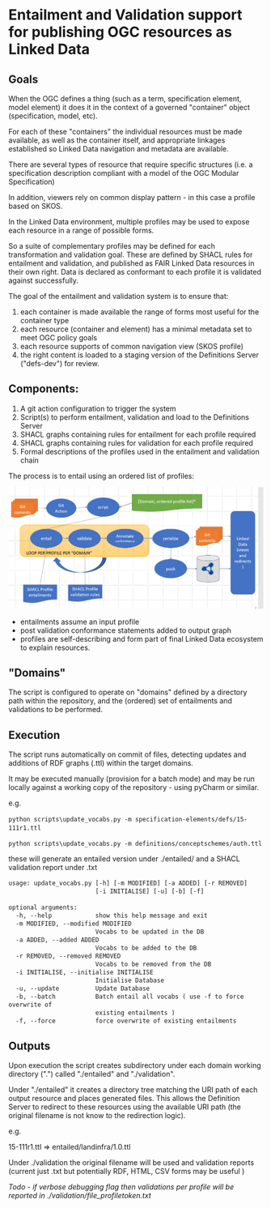 # Entailment and Validation support for publishing OGC resources as Linked Data

## Goals
When the OGC defines a thing (such as a term, specification element, model element) it does it in the context of a governed "container" object (specification, model, etc).

For each of these "containers" the individual resources must be made available, as well as the container itself, and appropriate linkages established so Linked Data navigation and metadata are available. 

There are several types of resource that require specific structures (i.e. a specification description compliant with a model of the OGC Modular Specification)

In addition, viewers rely on common display pattern - in this case a profile based on SKOS.

In the Linked Data environment, multiple profiles may be used to expose each resource in a range of possible forms.

So a suite of complementary profiles may be defined for each transformation and validation goal. These are defined by SHACL rules for entailment and validation, and published as FAIR Linked Data resources in their own right. Data is declared as conformant to each profile it is validated against successfully.

The goal of the entailment and validation system is to ensure that:
1. each container is made available the range of forms most useful for the container type
2. each resource (container and element) has a minimal metadata set to meet OGC policy goals
3. each resource supports of common navigation view (SKOS profile)
4. the right content is loaded to a staging version of the Definitions Server ("defs-dev") for review.


## Components:
1. A git action configuration to trigger the system
2. Script(s) to perform entailment, validation and load to the Definitions Server
3. SHACL graphs containing rules for entailment for each profile required
4. SHACL graphs containing rules for validation for each profile required
5. Formal descriptions of the profiles used in the entailment and validation chain

The process is to entail using an ordered list of profiles: 

![](process.png)

* entailments assume an input profile
* post validation conformance statements added to output graph
* profiles are self-describing and form part of final Linked Data ecosystem to explain resources.


## "Domains"

The script is configured to operate on "domains" defined by a directory path within the repository, and the (ordered) set of entailments and validations to be performed.



## Execution
The script runs automatically on commit of files, detecting updates and additions of RDF graphs (.ttl) within the target domains.

It may be executed manually (provision for a batch mode) and may be run locally against a working copy of the repository - using pyCharm or similar.

e.g. 

```python scripts\update_vocabs.py -m specification-elements/defs/15-111r1.ttl```

```python scripts\update_vocabs.py -m definitions/conceptschemes/auth.ttl```

these will generate an entailed version under ./entailed/<uri path>  and a SHACL validation report under <file>.txt 

```(venv) C:\repos\ogc\NamingAuthority>python scripts\update_vocabs.py -h
usage: update_vocabs.py [-h] [-m MODIFIED] [-a ADDED] [-r REMOVED]
                        [-i INITIALISE] [-u] [-b] [-f]

optional arguments:
  -h, --help            show this help message and exit
  -m MODIFIED, --modified MODIFIED
                        Vocabs to be updated in the DB
  -a ADDED, --added ADDED
                        Vocabs to be added to the DB
  -r REMOVED, --removed REMOVED
                        Vocabs to be removed from the DB
  -i INITIALISE, --initialise INITIALISE
                        Initialise Database
  -u, --update          Update Database
  -b, --batch           Batch entail all vocabs ( use -f to force overwrite of
                        existing entailments )
  -f, --force           force overwrite of existing entailments
```

## Outputs
Upon execution the script creates subdirectory under each domain working directory (".") called "./entailed" and "./validation".

Under "./entailed" it creates a directory tree matching the URI path of each output resource and places generated files. This allows the Definition Server to redirect to these resources using the available URI path (the original filename is not know to the redirection logic).

e.g. 

15-111r1.ttl  =>  entailed/landinfra/1.0.ttl

Under ./validation the original filename will be used and validation reports (current just .txt but potentially RDF, HTML, CSV forms may be useful )

*Todo - if verbose debugging flag then validations per profile will be reported in ./validation/file_profiletoken.txt*

